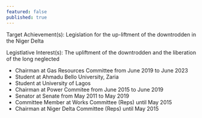 ```yaml
---
featured: false
published: true
---
```

Target Achievement(s): Legislation for the up-liftment of the downtrodden in the Niger Delta

Legistlative Interest(s): The upliftment of the downtrodden and the liberation of the long neglected

* Chairman at Gas Resources Committee from June 2019 to June 2023
* Student at Ahmadu Bello University, Zaria
* Student at University of Lagos
* Chairman at Power Commitee from June 2015 to June 2019
* Senator at Senate from May 2011 to May 2019
* Committee Member at Works Committee (Reps) until May 2015
* Chairman at Niger Delta Committee (Reps) until May 2015
